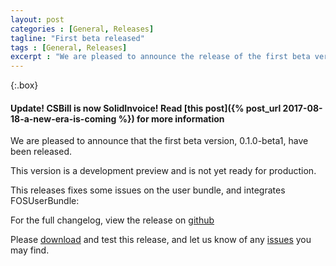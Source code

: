 ```yaml
---
layout: post
categories : [General, Releases]
tagline: "First beta released"
tags : [General, Releases]
excerpt : "We are pleased to announce the release of the first beta version"
---
```


{:.box}
#### Update! CSBill is now SolidInvoice! Read [this post]({% post_url 2017-08-18-a-new-era-is-coming %}) for more information

We are pleased to announce that the first beta version, 0.1.0-beta1, have been released.

This version is a development preview and is not yet ready for production.

This releases fixes some issues on the user bundle, and integrates FOSUserBundle:

For the full changelog, view the release on [github](https://github.com/CSBill/CSBill/releases/tag/0.1.0-beta1)

Please [download](https://github.com/CSBill/CSBill/releases/tag/0.1.0-beta1) and test this release, and let us know of any [issues](https://github.com/CSBill/CSBill/issues) you may find.
